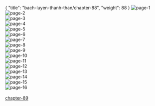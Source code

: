 { "title": "bach-luyen-thanh-than/chapter-88", "weight": 88 }
<img src="bach-luyen-thanh-than_0088_01-6386c378e9a8b2be23588beba87bae9a.webp" alt="page-1" origin="http://1.bp.blogspot.com/-fsdzO_SgU9g/WLo_Y7R8vBI/AAAAAAAAY2k/W99ynOYgxEcpqmWMPk7diQtTLLYU-6NlACLcB/s1600/2.jpg?imgmax=0"><br/>
<img src="bach-luyen-thanh-than_0088_02-5f678d448100c5197c44c7951dcda24f.webp" alt="page-2" origin="http://1.bp.blogspot.com/-Ic_rTMfK1nc/WLo_ZJpJl8I/AAAAAAAAY2o/O51s-GAwHYUxvOCoevKOcFxdR92skAvmACLcB/s1600/3.jpg?imgmax=0"><br/>
<img src="bach-luyen-thanh-than_0088_03-b98a9c9133d1d4bbe00d6f66a418f314.webp" alt="page-3" origin="http://1.bp.blogspot.com/-g9zV1GbGjHw/WLo_ZX5hoJI/AAAAAAAAY2s/BO-3XPtwCuMmg4cDZB_BMnCuGIJHAuyeQCLcB/s1600/4.jpg?imgmax=0"><br/>
<img src="bach-luyen-thanh-than_0088_04-a822023460c5d2513ffdb52efef654e3.webp" alt="page-4" origin="http://1.bp.blogspot.com/-OM5t1EYARhk/WLo_Z1_OBjI/AAAAAAAAY20/H2RlWP3SotMGLEKRJXIyy_8I428egxEzwCLcB/s1600/5.jpg?imgmax=0"><br/>
<img src="bach-luyen-thanh-than_0088_05-bb28d088195c630d1a39e17292b0a647.webp" alt="page-5" origin="http://1.bp.blogspot.com/-S_G5BKWUkOQ/WLo_Z210lYI/AAAAAAAAY2w/_KgLefPxQAsmQ6UZQuQIUgK88qGme06xwCLcB/s1600/6.jpg?imgmax=0"><br/>
<img src="bach-luyen-thanh-than_0088_06-af9c43394a0dedd3174b3e633784ca81.webp" alt="page-6" origin="http://1.bp.blogspot.com/--zL4XUbiI0k/WLo_a09xTaI/AAAAAAAAY28/J_ggeOwBfZ8uvIJqlZFOTmGs38E_nsoNACLcB/s1600/7.jpg?imgmax=0"><br/>
<img src="bach-luyen-thanh-than_0088_07-767278e7d255a18bdb0cd781a53078f3.webp" alt="page-7" origin="http://1.bp.blogspot.com/-QV7ObpGHgW8/WLo_aqBRTjI/AAAAAAAAY24/oSE5li4g8e4fRInJMh-lNYYQ1btiHo6lACLcB/s1600/8.jpg?imgmax=0"><br/>
<img src="bach-luyen-thanh-than_0088_08-efa7720f975254525048e48e9faaf23c.webp" alt="page-8" origin="http://1.bp.blogspot.com/-0wzImM1vQAw/WLo_bB8qzyI/AAAAAAAAY3A/1EEK3DGvr3IAr8pKn9a7bxaTnOY_HqjjgCLcB/s1600/9.jpg?imgmax=0"><br/>
<img src="bach-luyen-thanh-than_0088_09-8bba3c75344f2547c347a55f037cea41.webp" alt="page-9" origin="http://1.bp.blogspot.com/-bSlFvCN8cqw/WLo_WbTRtMI/AAAAAAAAY2E/5YAZKrEDfLAhi-oTptqfGO3h5v7EYpSgwCLcB/s1600/10.jpg?imgmax=0"><br/>
<img src="bach-luyen-thanh-than_0088_10-8f5b5229128353a6411bdbef1b21d84b.webp" alt="page-10" origin="http://1.bp.blogspot.com/-7ZCJLHSkik0/WLo_WZje5NI/AAAAAAAAY2I/HlZ9g5b6p0IXZ8VgvECzOCf9rIrysgHywCLcB/s1600/11.jpg?imgmax=0"><br/>
<img src="bach-luyen-thanh-than_0088_11-e6c595e316fef3cb160318fe0ba92bf6.webp" alt="page-11" origin="http://1.bp.blogspot.com/-Krhs0NbVarI/WLo_XCsG2DI/AAAAAAAAY2M/oM9QkuD8yC0k1nk1xqtVtS59VWOtV8BmwCLcB/s1600/12.jpg?imgmax=0"><br/>
<img src="bach-luyen-thanh-than_0088_12-81d256bf64c565cd03c4a75aeecbf606.webp" alt="page-12" origin="http://1.bp.blogspot.com/-NQV4WhH8Soc/WLo_XR-JWCI/AAAAAAAAY2Q/VwzGNZ6SzkIF6DunhXKTA9T1MzyTFVmlACLcB/s1600/13.jpg?imgmax=0"><br/>
<img src="bach-luyen-thanh-than_0088_13-fac36a3b9ed9f9005ec451b40fd657e9.webp" alt="page-13" origin="http://1.bp.blogspot.com/-9DuAKC847Zk/WLo_XYVvtlI/AAAAAAAAY2U/nMgqIe6s55saublmUZjKQAKYR5__Lw5GgCLcB/s1600/14.jpg?imgmax=0"><br/>
<img src="bach-luyen-thanh-than_0088_14-e349ed87ccb800f3e2cbd3b3297d21c1.webp" alt="page-14" origin="http://1.bp.blogspot.com/-34-UKxKjQ6o/WLo_Yc013AI/AAAAAAAAY2g/JKwuCz5cax8Ic0Ci5qovGuDc62XNTRL1gCLcB/s1600/15.jpg?imgmax=0"><br/>
<img src="bach-luyen-thanh-than_0088_15-b246d1906f8323aaaebfa3e74ca8613c.webp" alt="page-15" origin="http://1.bp.blogspot.com/-fBP77bNK-6w/WLo_YKcAjuI/AAAAAAAAY2Y/v8zVrQ0nxasaICD6KLui_bIIXAmw5LIrgCLcB/s1600/16.jpg?imgmax=0"><br/>
<img src="bach-luyen-thanh-than_0088_16-f1712a67d2f19d0df19e92dea751ae2b.webp" alt="page-16" origin="http://1.bp.blogspot.com/-TWVepCKzZK8/WLo_YWiZJlI/AAAAAAAAY2c/e9QEF32JxNgI4woNcrw2ofu6-MSX5Dp3gCLcB/s1600/17.jpg?imgmax=0"><br/>
<br/><a class="nextchap" href="/bach-luyen-thanh-than/chapter-89">chapter-89</a>
